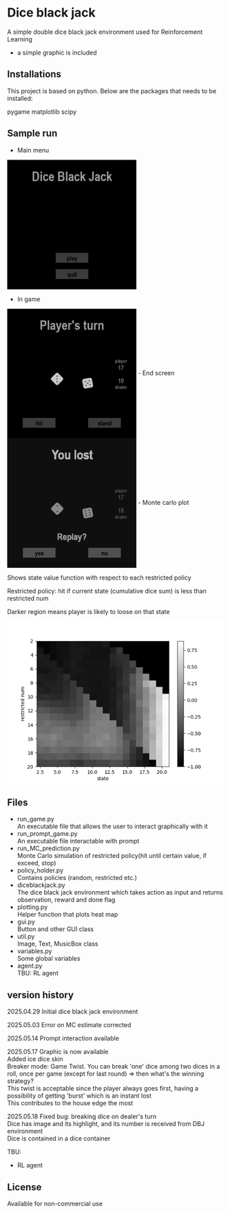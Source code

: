 # Dice black jack
A simple double dice black jack environment used for Reinforcement Learning


- a simple graphic is included

## Installations
This project is based on python. Below are the packages that needs to be installed:


pygame
matplotlib
scipy

## Sample run
- Main  menu       
<img src="./sample_run/main.png" width="300" height="300" align="center">  

- In game       
<img src="./sample_run/in_game.png" width="300" height="300" align="center">  
- End screen       
<img src="./sample_run/result.png" width="300" height="300" align="center">
- Monte carlo plot        

Shows state value function with respect to each restricted policy     


Restricted policy: hit if current state (cumulative dice sum) is less than restricted num     


Darker region means player is likely to loose on that state


<img src="./sample_run/MC_plot.png" align="center">  


## Files
- run_game.py      
An executable file that allows the user to interact graphically with it
- run_prompt_game.py     
An executable file interactable with prompt
- run_MC_prediction.py     
Monte Carlo simulation of restricted policy(hit until certain value, if exceed, stop)
- policy_holder.py         
Contains policies (random, restricted etc.)
- diceblackjack.py     
The dice black jack environment which takes action as input and returns observation, reward and done flag
- plotting.py     
Helper function that plots heat map
- gui.py     
Button and other GUI class
- util.py     
Image, Text, MusicBox class
- variables.py     
Some global variables
- agent.py     
TBU: RL agent

## version history

2025.04.29 Initial dice black jack environment      

2025.05.03 Error on MC estimate corrected      

2025.05.14 Prompt interaction available       

2025.05.17 Graphic is now available      
Added ice dice skin       
Breaker mode: Game Twist. You can break 'one' dice among two dices in a roll, once per game (except for last round) => then what's the winning strategy?      
This twist is acceptable since the player always goes first, having a possibility of getting 'burst' which is an instant lost    
This contributes to the house edge the most

2025.05.18 Fixed bug: breaking dice on dealer's turn     
Dice has image and its highlight, and its number is received from DBJ environment     
Dice is contained in a dice container      

TBU: 
- RL agent

## License
Available for non-commercial use

